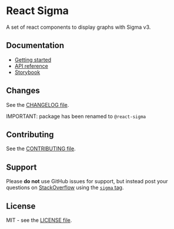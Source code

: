 # React Sigma

A set of react components to display graphs with Sigma v3.

## Documentation

- [Getting started](https://sim51.github.io/react-sigma/docs/start-introduction)
- [API reference](https://sim51.github.io/react-sigma/docs/api)
- [Storybook](https://sim51.github.io/react-sigma/storybook)

## Changes

See the [CHANGELOG file](packages/website/docs/changelog.md).

IMPORTANT: package has been renamed to `@react-sigma`

## Contributing

See the [CONTRIBUTING file](CONTRIBUTING.md).

## Support

Please **do not** use GitHub issues for support, but instead post your questions on [StackOverflow](https://stackoverflow.com/) using the [`sigma` tag](https://stackoverflow.com/questions/tagged/sigma).

## License

MIT - see the [LICENSE file](LICENSE.md).
